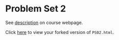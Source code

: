 # Problem Set 2

See [description](https://rudeboybert.github.io/STAT495/#problem_set_2) on course webpage.

Click [here](http://htmlpreview.github.io/?https://github.com/saraculhane/PS02/blob/master/PS02.html) to view your forked version of `PS02.html`.
